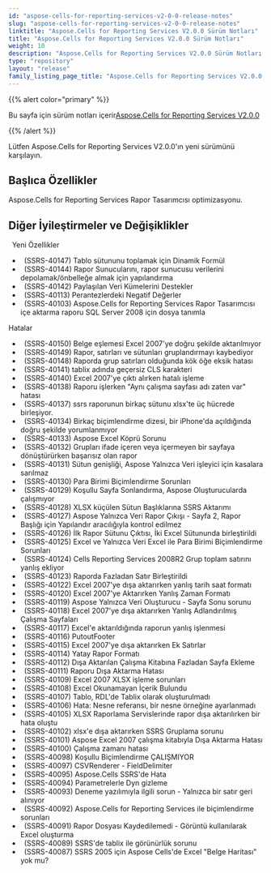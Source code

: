 ```yaml
---
id: "aspose-cells-for-reporting-services-v2-0-0-release-notes"
slug: "aspose-cells-for-reporting-services-v2-0-0-release-notes"
linktitle: "Aspose.Cells for Reporting Services V2.0.0 Sürüm Notları"
title: "Aspose.Cells for Reporting Services V2.0.0 Sürüm Notları"
weight: 10
description: "Aspose.Cells for Reporting Services V2.0.0 Sürüm Notları – the latest updates and fixes."
type: "repository"
layout: "release"
family_listing_page_title: "Aspose.Cells for Reporting Services V2.0.0 Sürüm Notları"
---
```

{{% alert color="primary" %}} 

 Bu sayfa için sürüm notları içerir[Aspose.Cells for Reporting Services V2.0.0](https://releases.aspose.com/cells/reportingservices/new-releases/aspose.cells-for-reporting-services-v2.0.0/)

{{% /alert %}} 

 Lütfen Aspose.Cells for Reporting Services V2.0.0'ın yeni sürümünü karşılayın.
## **Başlıca Özellikler**
Aspose.Cells for Reporting Services Rapor Tasarımcısı optimizasyonu.
## **Diğer İyileştirmeler ve Değişiklikler**
 ` `Yeni Özellikler

- ` `(SSRS-40147) Tablo sütununu toplamak için Dinamik Formül
- ` `(SSRS-40144) Rapor Sunucularını, rapor sunucusu verilerini depolamak/önbelleğe almak için yapılandırma
- ` `(SSRS-40142) Paylaşılan Veri Kümelerini Destekler
- ` `(SSRS-40113) Perantezlerdeki Negatif Değerler
- ` `(SSRS-40103) Aspose.Cells for Reporting Services Rapor Tasarımcısı içe aktarma raporu SQL Server 2008 için dosya tanımla

 Hatalar

- ` `(SSRS-40150) Belge eşlemesi Excel 2007'ye doğru şekilde aktarılmıyor
- ` `(SSRS-40149) Rapor, satırları ve sütunları gruplandırmayı kaybediyor
- ` `(SSRS-40148) Raporda grup satırları olduğunda kök öğe eksik hatası
- ` `(SSRS-40141) tablix adında geçersiz CLS karakteri
- ` `(SSRS-40140) Excel 2007'ye çıktı alırken hatalı işleme
- ` `(SSRS-40138) Raporu işlerken "Aynı çalışma sayfası adı zaten var" hatası
- ` `(SSRS-40137) ssrs raporunun birkaç sütunu xlsx'te üç hücrede birleşiyor.
- ` `(SSRS-40134) Birkaç biçimlendirme dizesi, bir iPhone'da açıldığında doğru şekilde yorumlanmıyor
- ` `(SSRS-40133) Aspose Excel Köprü Sorunu
- ` `(SSRS-40132) Grupları ifade içeren veya içermeyen bir sayfaya dönüştürürken başarısız olan rapor
- ` `(SSRS-40131) Sütun genişliği, Aspose Yalnızca Veri işleyici için kasalara sarılmaz
- ` `(SSRS-40130) Para Birimi Biçimlendirme Sorunları
- ` `(SSRS-40129) Koşullu Sayfa Sonlandırma, Aspose Oluşturucularda çalışmıyor
- ` `(SSRS-40128) XLSX küçülen Sütun Başlıklarına SSRS Aktarımı
- ` `(SSRS-40127) Aspose Yalnızca Veri Rapor Çıkışı - Sayfa 2, Rapor Başlığı için Yapılandır aracılığıyla kontrol edilmez
- ` `(SSRS-40126) İlk Rapor Sütunu Çıktısı, İki Excel Sütununda birleştirildi
- ` `(SSRS-40125) Excel ve Yalnızca Veri Excel ile Para Birimi Biçimlendirme Sorunları
- ` `(SSRS-40124) Cells Reporting Services 2008R2 Grup toplam satırını yanlış ekliyor
- ` `(SSRS-40123) Raporda Fazladan Satır Birleştirildi
- ` `(SSRS-40122) Excel 2007'ye dışa aktarırken yanlış tarih saat formatı
- ` `(SSRS-40120) Excel 2007'ye Aktarırken Yanlış Zaman Formatı
- ` `(SSRS-40119) Aspose Yalnızca Veri Oluşturucu - Sayfa Sonu sorunu
- ` `(SSRS-40118) Excel 2007'ye dışa aktarırken Yanlış Adlandırılmış Çalışma Sayfaları
- ` `(SSRS-40117) Excel'e aktarıldığında raporun yanlış işlenmesi
- ` `(SSRS-40116) PutoutFooter
- ` `(SSRS-40115) Excel 2007'ye dışa aktarırken Ek Satırlar
- ` `(SSRS-40114) Yatay Rapor Formatı
- ` `(SSRS-40112) Dışa Aktarılan Çalışma Kitabına Fazladan Sayfa Ekleme
- ` `(SSRS-40111) Raporu Dışa Aktarma Hatası
- ` `(SSRS-40109) Excel 2007 XLSX işleme sorunları
- ` `(SSRS-40108) Excel Okunamayan İçerik Bulundu
- ` `(SSRS-40107) Tablo, RDL'de Tablix olarak oluşturulmadı
- ` `(SSRS-40106) Hata: Nesne referansı, bir nesne örneğine ayarlanmadı
- ` `(SSRS-40105) XLSX Raporlama Servislerinde rapor dışa aktarılırken bir hata oluştu
- ` `(SSRS-40102) xlsx'e dışa aktarırken SSRS Gruplama sorunu
- ` `(SSRS-40101) Aspose Excel 2007 çalışma kitabıyla Dışa Aktarma Hatası
- ` `(SSRS-40100) Çalışma zamanı hatası
- ` `(SSRS-40098) Koşullu Biçimlendirme ÇALIŞMIYOR
- ` `(SSRS-40097) CSVRenderer - FieldDelimiter
- ` `(SSRS-40095) Aspose.Cells SSRS'de Hata
- ` `(SSRS-40094) Parametrelerle Dyn gizleme
- ` `(SSRS-40093) Deneme yazılımıyla ilgili sorun - Yalnızca bir satır geri alınıyor
- ` `(SSRS-40092) Aspose.Cells for Reporting Services ile biçimlendirme sorunları
- ` `(SSRS-40091) Rapor Dosyası Kaydedilemedi - Görüntü kullanılarak Excel oluşturma
- ` `(SSRS-40089) SSRS'de tablix ile görünürlük sorunu
- ` `(SSRS-40087) SSRS 2005 için Aspose Cells'de Excel "Belge Haritası" yok mu?
